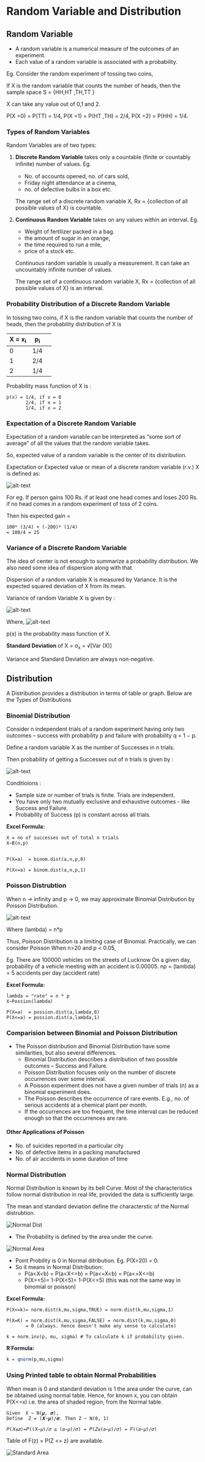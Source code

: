 # Random Variable and Distribution

## Random Variable

* A random variable is a numerical measure of the outcomes of an experiment.
* Each value of a random variable is associated with a probability.

Eg.  Consider the random experiment of tossing two coins,

If X is the random variable that counts the number of heads, then the sample space  S = {HH,HT ,TH,TT }

X can take any value out of 0,1 and 2.

P(X =0) = P(TT) = 1/4,
P(X =1) = P(HT ,TH) = 2/4,
P(X =2) = P(HH) = 1/4.

### Types of Random Variables

Random Variables are of two types:

1. **Discrete Random Variable** takes only a countable (finite or countably inﬁnite) number of values.
Eg.

   * No. of accounts opened, no. of cars sold,
   * Friday night attendance at a cinema,
   * no. of defective bulbs in a box etc.

   The range set of a discrete random variable X, Rx = {collection of all possible values of X} is countable.

2. **Continuous Random Variable** takes on any values within an interval.
Eg.

   * Weight of fertilizer packed in a bag.
   * the amount of sugar in an orange,
   * the time required to run a mile,
   * price of a stock etc.

   Continuous random variable is usually a measurement. It can take an uncountably infinite number of values.

   The range set of a continuous random variable X, Rx = {collection of all possible values of X} is an interval.

### Probability Distribution of a Discrete Random Variable

In tossing two coins, if X is the random variable that counts the number of heads, then the probability distribution of X is

| X = x<sub>i</sub> | p<sub>i</sub> |   |
|-------------------|---------------|---|
|                  0|            1/4|   |
|                  1|            2/4|   |
|                  2|            1/4|   |

Probability mass function of X is :

```stats
p(x) = 1/4, if x = 0
       2/4, if x = 1
       1/4, if x = 2
```

### Expectation of a Discrete Random Variable

Expectation of a random variable can be interpreted as “some sort of average” of all the values that the random variable takes.

So, expected value of a random variable is the center of its distribution.

Expectation or Expected value  or mean of a discrete random variable (r.v.)  X is defined as:

![alt-text](Expectation.png)

For eg. If person gains 100 Rs. if at least one head comes and loses 200 Rs. if no head comes in a random experiment of toss of 2 coins.

Then his expected gain =

```stats
100* (3/4) + (-200)* (1/4)
= 100/4 = 25
```

### Variance of a Discrete Random Variable

The idea of center is not enough to summarize a probability distribution. We also need some idea of dispersion along with that.

Dispersion of a random variable X is measured by Variance. It is the expected squared deviation of  X from its mean.

Variance of random Variable X is given by :

![alt-text](Variance.png)

Where, ![alt-text](Variance2.png)

p(x) is the probability mass function of X.

**Standard Deviation** of X = σ<sub>x</sub> = √[Var (X)]

Variance and Standard Deviation are always non-negative.

## Distribution

A Distribution provides a distribution in terms of table or graph. Below are the Types of Distributions

### Binomial Distribution

Consider n independent trials of a random experiment having only two outcomes – success with probability p and failure with probability q = 1 − p.

Define a random variable X as the number of Successes in n trials.

Then probability of getting a Successes out of n trials is given by :

![alt-text](Binomial.png)

Conditioions :

* Sample size or number of trials is finite. Trials are independent.
* You have only two mutually exclusive and exhaustive outcomes - like Success and Failure.
* Probability of Success (p) is constant across all trials.

**Excel Formula:**

```Excel
X = no of successes out of total n trials
X~B(n,p)


P(X=a)  = binom.dist(a,n,p,0)

P(X<=a) = binom.dist(a,n,p,1)
```

### Poisson Distrubtion

When n -> infinity and p -> 0, we may approximate Binomial Distribution by Poisson Distribution.

![alt-text](Poisson.png)

Where  (lambda) = n*p

Thus, Poisson Distribution is a limiting case of Binomial. Practically, we can consider Poisson When n>20 and p < 0.05,

Eg.
There are 100000 vehicles on the streets of Lucknow
On a given day, probability of a vehicle meeting with an accident is 0.00005.
np = (lambda) = 5 accidents per day (accident rate)

**Excel Formula:**

```Excel
lambda = "rate" = n * p
X~Possion(lambda)

P(X=a)  = possion.dist(a,lambda,0)
P(X<=a) = possion.dist(a,lambda,1)
```

### Comparision between Binomial and Poisson Distribution

* The Poisson distribution and Binomial Distribution have some similarities, but also several differences.
  * Binomial Distribution describes a distribution of two possible outcomes – Success and Failure.
  * Poisson Distribution focuses only on the number of discrete occurrences over some interval.
  * A Poisson experiment does not have a given number of trials (n) as a binomial  experiment does.
  * The Poisson describes the occurrence of rare events. E.g., no. of serious accidents at a chemical plant per month.
  * If the occurrences are too frequent, the time interval can be reduced enough so that the occurrences are rare.

#### Other Applications of Poisson

* No. of suicides reported in a particular city
* No. of defective items in a packing manufactured
* No. of air accidents in some duration of time

### Normal Distribution

Normal Distribution is known by its bell Curve. Most of the characteristics follow normal distribution in real life, provided the data is sufficiently large.

The mean and standard deviation define the characterstic of the Normal distrubtion.

![Normal Dist](Normal.png)

* The Probability is defined by the area under the curve.

![Normal Area](NormalArea.png)

* Point Probility is 0 in Normal ditribution. Eg. P(X=20) = 0.
* So it means in Normal Distribution:
  * P(a<X<b) = P(a<X<=b) = P(a<=X<b) = P(a<=X<=b)
  * P(X>=5)= 1-P(X<5)= 1-P(X<=5) (this was not the same way in binomial or poisson)

**Excel Formula:**

```Excel
P(X<=k)= norm.dist(k,mu,sigma,TRUE) = norm.dist(k,mu,sigma,1)

P(X=K) = norm.dist(k,mu,sigma,FALSE) = norm.dist(k,mu,sigma,0)
       = 0 (always. hence doesn't make any sense to calculate)

k = norm.inv(p, mu, sigma) # To calculate k if probability given.
```

**R Formula:**

```R
k = qnorm(p,mu,sigma)
```


### Using Printed table to obtain Normal Probabilities

When mean is 0 and standard deviation is 1 the area under the curve, can be obtained using normal table. Hence, for known x, you can obtain P(X<=x) i.e. the area of shaded region, from the Normal table.

```Stats
Given  X ~ N(𝝁, 𝝈),
Define  Z = (𝑿−𝝁)/𝝈. Then Z ~ N(0, 1)

𝑃(𝑋≤𝑎)=𝑃((𝑋−𝜇)/𝜎 ≤ (𝑎−𝜇)/𝜎) = 𝑃(𝑍≤(𝑎−𝜇)/𝜎) = 𝐹((𝑎−𝜇)/𝜎)
```

Table of F(z) = P(Z <= z) are available.

![Standard Area](StandardNormal.png)

